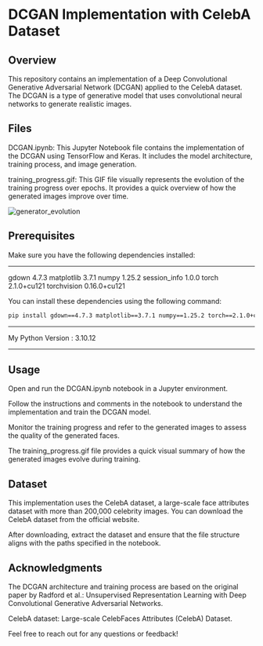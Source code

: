 # DCGAN Implementation with CelebA Dataset
## Overview
This repository contains an implementation of a Deep Convolutional Generative Adversarial Network (DCGAN) applied to the CelebA dataset. The DCGAN is a type of generative model that uses convolutional neural networks to generate realistic images.

## Files
DCGAN.ipynb: This Jupyter Notebook file contains the implementation of the DCGAN using TensorFlow and Keras. It includes the model architecture, training process, and image generation.

training_progress.gif: This GIF file visually represents the evolution of the training progress over epochs. It provides a quick overview of how the generated images improve over time.


![generator_evolution](https://github.com/Rashid0125/DCGAN-CelebA-Dataset/assets/102589680/8624c1d4-05a5-49d1-920f-a7ae45232a24)

## Prerequisites
Make sure you have the following dependencies installed:

-----
gdown               4.7.3
matplotlib          3.7.1
numpy               1.25.2
session_info        1.0.0
torch               2.1.0+cu121
torchvision         0.16.0+cu121

You can install these dependencies using the following command:

```bash
pip install gdown==4.7.3 matplotlib==3.7.1 numpy==1.25.2 torch==2.1.0+cu121 torchvision==0.16.0+cu121
```
-----

My Python Version :  3.10.12 

-----

## Usage
Open and run the DCGAN.ipynb notebook in a Jupyter environment.

Follow the instructions and comments in the notebook to understand the implementation and train the DCGAN model.

Monitor the training progress and refer to the generated images to assess the quality of the generated faces.

The training_progress.gif file provides a quick visual summary of how the generated images evolve during training.

## Dataset
This implementation uses the CelebA dataset, a large-scale face attributes dataset with more than 200,000 
celebrity images. You can download the CelebA dataset from the official website.

After downloading, extract the dataset and ensure that the file structure aligns with the paths specified in the notebook.

## Acknowledgments
The DCGAN architecture and training process are based on the original paper by Radford et al.: Unsupervised Representation 
Learning with Deep Convolutional Generative Adversarial Networks.

CelebA dataset: Large-scale CelebFaces Attributes (CelebA) Dataset.

Feel free to reach out for any questions or feedback!
